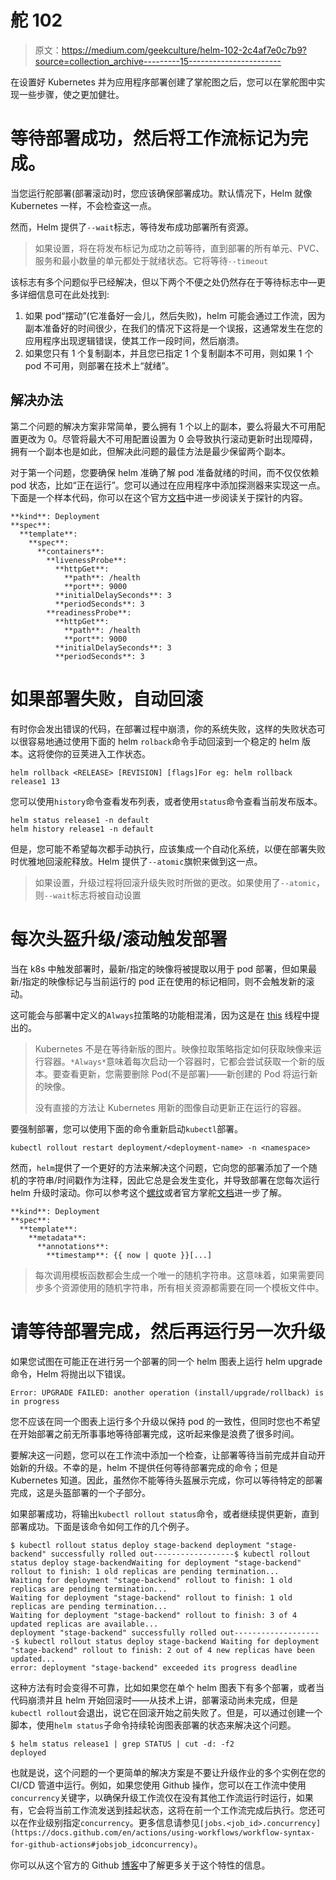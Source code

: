 # 舵 102

> 原文：<https://medium.com/geekculture/helm-102-2c4af7e0c7b9?source=collection_archive---------15----------------------->

在设置好 Kubernetes 并为应用程序部署创建了掌舵图之后，您可以在掌舵图中实现一些步骤，使之更加健壮。

# 等待部署成功，然后将工作流标记为完成。

当您运行舵部署(部署滚动)时，您应该确保部署成功。默认情况下，Helm 就像 Kubernetes 一样，不会检查这一点。

然而，Helm 提供了`--wait`标志，等待发布成功部署所有资源。

> 如果设置，将在将发布标记为成功之前等待，直到部署的所有单元、PVC、服务和最小数量的单元都处于就绪状态。它将等待`--timeout`

该标志有多个问题似乎已经解决，但以下两个不便之处仍然存在于等待标志中—更多详细信息可在此处找到:

1.  如果 pod“摆动”(它准备好一会儿，然后失败)，helm 可能会通过工作流，因为副本准备好的时间很少，在我们的情况下这将是一个误报，这通常发生在您的应用程序出现逻辑错误，使其工作一段时间，然后崩溃。
2.  如果您只有 1 个复制副本，并且您已指定 1 个复制副本不可用，则如果 1 个 pod 不可用，则部署在技术上“就绪”。

## 解决办法

第二个问题的解决方案非常简单，要么拥有 1 个以上的副本，要么将最大不可用配置更改为 0。尽管将最大不可用配置设置为 0 会导致执行滚动更新时出现障碍，拥有一个副本也是如此，但解决此问题的最佳方法是最少保留两个副本。

对于第一个问题，您要确保 helm 准确了解 pod 准备就绪的时间，而不仅仅依赖 pod 状态，比如“正在运行”。您可以通过在应用程序中添加探测器来实现这一点。下面是一个样本代码，你可以在这个官方[文档](https://kubernetes.io/docs/tasks/configure-pod-container/configure-liveness-readiness-startup-probes/#define-readiness-probes)中进一步阅读关于探针的内容。

```
**kind**: Deployment
**spec**:
  **template**:
    **spec**:
      **containers**:
        **livenessProbe**:
          **httpGet**:
            **path**: /health
            **port**: 9000
          **initialDelaySeconds**: 3
          **periodSeconds**: 3
        **readinessProbe**:
          **httpGet**:
            **path**: /health
            **port**: 9000
          **initialDelaySeconds**: 3
          **periodSeconds**: 3
```

# 如果部署失败，自动回滚

有时你会发出错误的代码，在部署过程中崩溃，你的系统失败，这样的失败状态可以很容易地通过使用下面的 helm `rolback`命令手动回滚到一个稳定的 helm 版本。这将使你的豆荚进入工作状态。

```
helm rollback <RELEASE> [REVISION] [flags]For eg: helm rollback release1 13
```

您可以使用`history`命令查看发布列表，或者使用`status`命令查看当前发布版本。

```
helm status release1 -n default
helm history release1 -n default
```

但是，您可能不希望每次都手动执行，应该集成一个自动化系统，以便在部署失败时优雅地回滚舵释放。Helm 提供了`--atomic`旗帜来做到这一点。

> 如果设置，升级过程将回滚升级失败时所做的更改。如果使用了`--atomic`，则`--wait`标志将被自动设置

# 每次头盔升级/滚动触发部署

当在 k8s 中触发部署时，最新/指定的映像将被提取以用于 pod 部署，但如果最新/指定的映像标记与当前运行的 pod 正在使用的标记相同，则不会触发新的滚动。

这可能会与部署中定义的`Always`拉策略的功能相混淆，因为这是在 [this](https://stackoverflow.com/questions/45905999/kubernetes-image-pull-policy-always-does-not-work) 线程中提出的。

> Kubernetes 不是在等待新版的图片。映像拉取策略指定如何获取映像来运行容器。`*Always*`意味着每次启动一个容器时，它都会尝试获取一个新的版本。要查看更新，您需要删除 Pod(不是部署)——新创建的 Pod 将运行新的映像。
> 
> 没有直接的方法让 Kubernetes 用新的图像自动更新正在运行的容器。

要强制部署，您可以使用下面的命令重新启动`kubectl`部署。

```
kubectl rollout restart deployment/<deployment-name> -n <namespace>
```

然而，`helm`提供了一个更好的方法来解决这个问题，它向您的部署添加了一个随机的字符串/时间戳作为注释，因此它总是会发生变化，并导致部署在您每次运行 helm 升级时滚动。你可以参考这个[螺纹](https://stackoverflow.com/questions/65413154/how-to-force-a-redeploy-with-helm)或者官方掌舵[文档](https://helm.sh/docs/howto/charts_tips_and_tricks/#automatically-roll-deployments)进一步了解。

```
**kind**: Deployment
**spec**:
  **template**:
    **metadata**:
      **annotations**:
        **timestamp**: {{ now | quote }}[...]
```

> 每次调用模板函数都会生成一个唯一的随机字符串。这意味着，如果需要同步多个资源使用的随机字符串，所有相关资源都需要在同一个模板文件中。

# 请等待部署完成，然后再运行另一次升级

如果您试图在可能正在进行另一个部署的同一个 helm 图表上运行 helm upgrade 命令，Helm 将抛出以下错误。

```
Error: UPGRADE FAILED: another operation (install/upgrade/rollback) is in progress
```

您不应该在同一个图表上运行多个升级以保持 pod 的一致性，但同时您也不希望在开始部署之前无所事事地等待部署完成，这听起来像是浪费了很多时间。

要解决这一问题，您可以在工作流中添加一个检查，让部署等待当前完成并自动开始新的升级。不幸的是，helm 不提供任何等待部署完成的命令；但是 Kubernetes 知道。因此，虽然你不能等待头盔展示完成，你可以等待特定的部署完成，这是头盔部署的一个子部分。

如果部署成功，将输出`kubectl rollout status`命令，或者继续提供更新，直到部署成功。下面是该命令如何工作的几个例子。

```
$ kubectl rollout status deploy stage-backend deployment "stage-backend" successfully rolled out------------------$ kubectl rollout status deploy stage-backendWaiting for deployment "stage-backend" rollout to finish: 1 old replicas are pending termination...
Waiting for deployment "stage-backend" rollout to finish: 1 old replicas are pending termination...
Waiting for deployment "stage-backend" rollout to finish: 1 old replicas are pending termination...
Waiting for deployment "stage-backend" rollout to finish: 3 of 4 updated replicas are available...
deployment "stage-backend" successfully rolled out--------------------$ kubectl rollout status deploy stage-backend Waiting for deployment "stage-backend" rollout to finish: 2 out of 4 new replicas have been updated...
error: deployment "stage-backend" exceeded its progress deadline
```

这种方法有时会变得不可靠，比如如果您在单个 helm 图表下有多个部署，或者当代码崩溃并且 helm 开始回滚时——从技术上讲，部署滚动尚未完成，但是`kubectl rollout`会退出，说它在回滚开始之前失败了。但是，可以通过创建一个脚本，使用`helm status`子命令持续轮询图表部署的状态来解决这个问题。

```
$ helm status release1 | grep STATUS | cut -d: -f2
deployed
```

也就是说，这个问题的一个更简单的解决方案是不要让升级作业的多个实例在您的 CI/CD 管道中运行。例如，如果您使用 Github 操作，您可以在工作流中使用`concurrency`关键字，以确保升级工作流仅在没有其他工作流运行时运行，如果有，它会将当前工作流发送到挂起状态，这将在前一个工作流完成后执行。您还可以在作业级别指定`concurrency`。更多信息请参见`[jobs.<job_id>.concurrency](https://docs.github.com/en/actions/using-workflows/workflow-syntax-for-github-actions#jobsjob_idconcurrency)`。

你可以从这个官方的 Github [博客](https://docs.github.com/en/actions/using-workflows/workflow-syntax-for-github-actions#concurrency)中了解更多关于这个特性的信息。